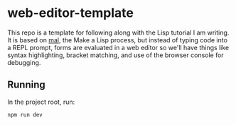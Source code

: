 # web-editor-template

This repo is a template for following along with the Lisp tutorial I am writing. It is based on [mal](https://github.com/kanaka/mal), the Make a Lisp process, but instead of typing code into a REPL prompt, forms are evaluated in a web editor so we'll have things like syntax highlighting, bracket matching, and use of the browser console for debugging.

## Running

In the project root, run:

`npm run dev`
